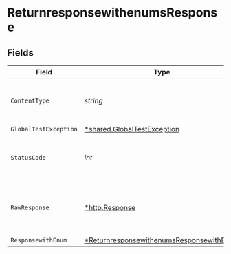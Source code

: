# ReturnresponsewithenumsResponse


## Fields

| Field                                                                                                          | Type                                                                                                           | Required                                                                                                       | Description                                                                                                    |
| -------------------------------------------------------------------------------------------------------------- | -------------------------------------------------------------------------------------------------------------- | -------------------------------------------------------------------------------------------------------------- | -------------------------------------------------------------------------------------------------------------- |
| `ContentType`                                                                                                  | *string*                                                                                                       | :heavy_check_mark:                                                                                             | HTTP response content type for this operation                                                                  |
| `GlobalTestException`                                                                                          | [*shared.GlobalTestException](../../models/shared/globaltestexception.md)                                      | :heavy_minus_sign:                                                                                             | 500 Global                                                                                                     |
| `StatusCode`                                                                                                   | *int*                                                                                                          | :heavy_check_mark:                                                                                             | HTTP response status code for this operation                                                                   |
| `RawResponse`                                                                                                  | [*http.Response](https://pkg.go.dev/net/http#Response)                                                         | :heavy_minus_sign:                                                                                             | Raw HTTP response; suitable for custom response parsing                                                        |
| `ResponsewithEnum`                                                                                             | [*ReturnresponsewithenumsResponsewithEnum](../../models/operations/returnresponsewithenumsresponsewithenum.md) | :heavy_minus_sign:                                                                                             | N/A                                                                                                            |